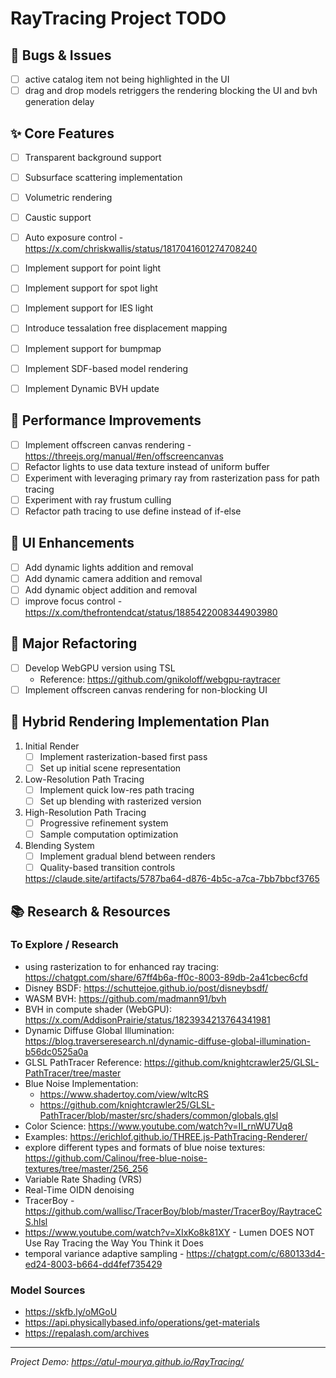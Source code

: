 RayTracing Project TODO
=======================

🐛 Bugs & Issues
----------------

- [ ]  active catalog item not being highlighted in the UI
- [ ]  drag and drop models retriggers the rendering blocking the UI and bvh generation delay

✨ Core Features
---------------

- [ ]  Transparent background support
- [ ]  Subsurface scattering implementation
- [ ]  Volumetric rendering
- [ ]  Caustic support
- [ ]  Auto exposure control - https://x.com/chriskwallis/status/1817041601274708240
- [ ]  Implement support for point light
- [ ]  Implement support for spot light
- [ ]  Implement support for IES light
- [ ]  Introduce tessalation free displacement mapping
- [ ]  Implement support for bumpmap
- [ ]  Implement SDF-based model rendering
- [ ]  Implement Dynamic BVH update


🔧 Performance Improvements
---------------------------

- [ ]  Implement offscreen canvas rendering - https://threejs.org/manual/#en/offscreencanvas
- [ ]  Refactor lights to use data texture instead of uniform buffer
- [ ]  Experiment with leveraging primary ray from rasterization pass for path tracing
- [ ]  Experiment with ray frustum culling
- [ ]  Refactor path tracing to use define instead of if-else

🎨 UI Enhancements
------------------

- [ ]  Add dynamic lights addition and removal
- [ ]  Add dynamic camera addition and removal
- [ ]  Add dynamic object addition and removal
- [ ]  improve focus control - https://x.com/thefrontendcat/status/1885422008344903980

🔄 Major Refactoring
--------------------

- [ ]  Develop WebGPU version using TSL
    -   Reference: <https://github.com/gnikoloff/webgpu-raytracer>
- [ ]  Implement offscreen canvas rendering for non-blocking UI

🚀 Hybrid Rendering Implementation Plan
---------------------------------------

1.  Initial Render
    - [ ]  Implement rasterization-based first pass
    - [ ]  Set up initial scene representation
2.  Low-Resolution Path Tracing
    - [ ]  Implement quick low-res path tracing
    - [ ]  Set up blending with rasterized version
3.  High-Resolution Path Tracing
    - [ ]  Progressive refinement system
    - [ ]  Sample computation optimization
4.  Blending System
    - [ ]  Implement gradual blend between renders
    - [ ]  Quality-based transition controls

    https://claude.site/artifacts/5787ba64-d876-4b5c-a7ca-7bb7bbcf3765

📚 Research & Resources
-----------------------

### To Explore / Research

-   using rasterization to for enhanced ray tracing: https://chatgpt.com/share/67ff4b6a-ff0c-8003-89db-2a41cbec6cfd
-   Disney BSDF: <https://schuttejoe.github.io/post/disneybsdf/>
-   WASM BVH: <https://github.com/madmann91/bvh>
-   BVH in compute shader (WebGPU): <https://x.com/AddisonPrairie/status/1823934213764341981>
-   Dynamic Diffuse Global Illumination: <https://blog.traverseresearch.nl/dynamic-diffuse-global-illumination-b56dc0525a0a>
-   GLSL PathTracer Reference: <https://github.com/knightcrawler25/GLSL-PathTracer/tree/master>
-   Blue Noise Implementation:
    -   <https://www.shadertoy.com/view/wltcRS>
    -   <https://github.com/knightcrawler25/GLSL-PathTracer/blob/master/src/shaders/common/globals.glsl>
-   Color Science: <https://www.youtube.com/watch?v=II_rnWU7Uq8>
-   Examples: https://erichlof.github.io/THREE.js-PathTracing-Renderer/
-   explore different types and formats of blue noise textures: https://github.com/Calinou/free-blue-noise-textures/tree/master/256_256
-   Variable Rate Shading (VRS)
-   Real-Time OIDN denoising
-   TracerBoy - <https://github.com/wallisc/TracerBoy/blob/master/TracerBoy/RaytraceCS.hlsl>
-   https://www.youtube.com/watch?v=XIxKo8k81XY - Lumen DOES NOT Use Ray Tracing the Way You Think it Does
-   temporal variance adaptive sampling - https://chatgpt.com/c/680133d4-ed24-8003-b664-dd4fef735429

### Model Sources

-   <https://skfb.ly/oMGoU>
-   <https://api.physicallybased.info/operations/get-materials>
-   <https://repalash.com/archives>

* * * * *

*Project Demo: <https://atul-mourya.github.io/RayTracing/>*
